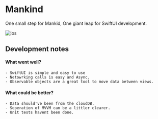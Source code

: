 # Mankind

One small step for Mankid, One giant leap for SwiftUI development. 


![ios](https://img.shields.io/badge/13.0%2B-iOS-blue)



## Development notes

#### What went well?

    - SwiftUI is simple and easy to use
    - Netowrking calls is easy and Async.
    - Observable objects are a great tool to move data between views.


    

#### What could be better?

    - Data should've been from the cloudDB. 
    - Seperation of MVVM can be a littler clearer.
    - Unit tests havent been done.

